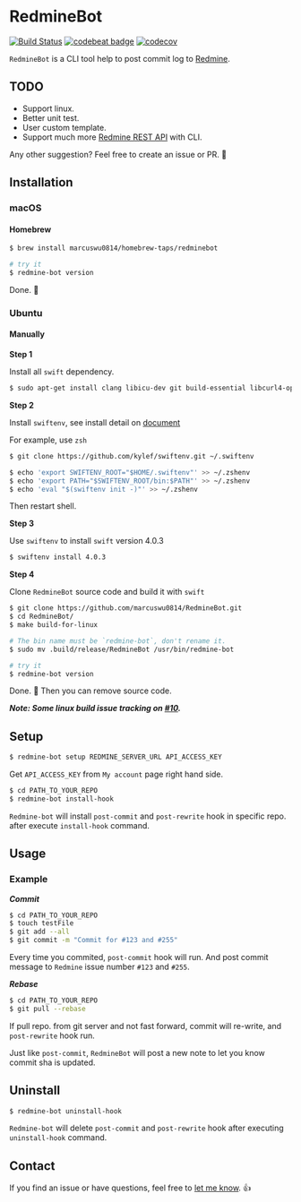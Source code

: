 # RedmineBot

[![Build Status](https://travis-ci.org/marcuswu0814/RedmineBot.svg?branch=master)](https://travis-ci.org/marcuswu0814/RedmineBot)
[![codebeat badge](https://codebeat.co/badges/68649015-0c5d-4102-bb00-0ee54faeb7e3)](https://codebeat.co/projects/github-com-marcuswu0814-redminebot-master)
[![codecov](https://codecov.io/gh/marcuswu0814/RedmineBot/branch/master/graph/badge.svg)](https://codecov.io/gh/marcuswu0814/RedmineBot)

`RedmineBot` is a CLI tool help to post commit log to [Redmine](https://www.redmine.org).

## TODO

- Support linux.
- Better unit test.
- User custom template.
- Support much more [Redmine REST API](http://www.redmine.org/projects/redmine/wiki/Rest_api) with CLI.

Any other suggestion? Feel free to create an issue or PR. 🙏

## Installation

### macOS
#### Homebrew

```bash
$ brew install marcuswu0814/homebrew-taps/redminebot

# try it
$ redmine-bot version
```

Done. 🎉

### Ubuntu
#### Manually

**Step 1**

Install all `swift` dependency.

```bash
$ sudo apt-get install clang libicu-dev git build-essential libcurl4-openssl-dev
```

**Step 2**

Install `swiftenv`, see install detail on [document](https://swiftenv.fuller.li/en/latest/installation.html#uninstalling-swiftenv)

For example, use `zsh`

```bash
$ git clone https://github.com/kylef/swiftenv.git ~/.swiftenv

$ echo 'export SWIFTENV_ROOT="$HOME/.swiftenv"' >> ~/.zshenv
$ echo 'export PATH="$SWIFTENV_ROOT/bin:$PATH"' >> ~/.zshenv
$ echo 'eval "$(swiftenv init -)"' >> ~/.zshenv
```

Then restart shell.

**Step 3**

Use `swiftenv` to install `swift` version 4.0.3

```bash
$ swiftenv install 4.0.3
```
**Step 4**

Clone `RedmineBot` source code and build it with `swift`

```bash
$ git clone https://github.com/marcuswu0814/RedmineBot.git
$ cd RedmineBot/
$ make build-for-linux

# The bin name must be `redmine-bot`, don't rename it.
$ sudo mv .build/release/RedmineBot /usr/bin/redmine-bot

# try it
$ redmine-bot version
```
Done. 🎉 Then you can remove source code.

***Note: Some linux build issue tracking on [#10](https://github.com/marcuswu0814/RedmineBot/issues/10).***

## Setup

```bash
$ redmine-bot setup REDMINE_SERVER_URL API_ACCESS_KEY
```
Get `API_ACCESS_KEY` from `My account` page right hand side.

```bash
$ cd PATH_TO_YOUR_REPO
$ redmine-bot install-hook
```

`Redmine-bot` will install `post-commit` and `post-rewrite` hook in specific repo. after execute `install-hook` command.

## Usage

### Example

***Commit***

```bash
$ cd PATH_TO_YOUR_REPO
$ touch testFile
$ git add --all
$ git commit -m "Commit for #123 and #255"
```
Every time you commited, `post-commit` hook will run. And post commit message to `Redmine` issue number `#123` and `#255`.

***Rebase***

```bash
$ cd PATH_TO_YOUR_REPO
$ git pull --rebase
```
If pull repo. from git server and not fast forward, commit will re-write, and `post-rewrite` hook run.

Just like `post-commit`, `RedmineBot` will post a new note to let you know commit sha is updated.

## Uninstall

```bash
$ redmine-bot uninstall-hook
```

`Redmine-bot` will delete `post-commit` and `post-rewrite` hook after executing `uninstall-hook` command.

## Contact

If you find an issue or have questions, feel free to [let me know](https://github.com/marcuswu0814/RedmineBot/issues/new). 👍
